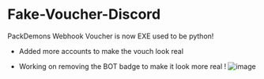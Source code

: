# Fake-Voucher-Discord
PackDemons Webhook Voucher is now EXE used to be python!



- Added more accounts to make the vouch look real

- Working on removing the BOT badge to make it look more real !
![image](https://user-images.githubusercontent.com/125107593/218236584-360061cd-f480-4507-880f-064831956981.png)
